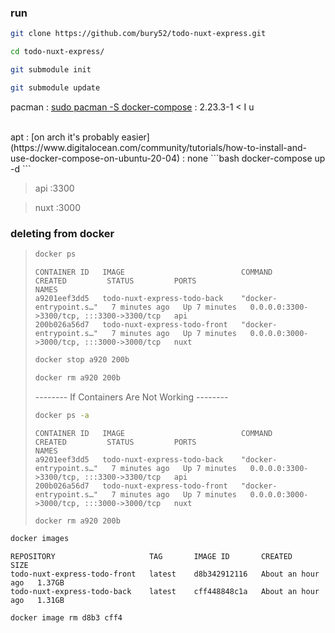 ### run 

```bash
git clone https://github.com/bury52/todo-nuxt-express.git
```
```bash
cd todo-nuxt-express/
```
```bash
git submodule init
```
```bash
git submodule update
```
pacman : [sudo pacman -S docker-compose](https://archlinux.org/packages/extra/x86_64/docker-compose/) : 2.23.3-1 < I u

<br/>
apt : [on arch it's probably easier](https://www.digitalocean.com/community/tutorials/how-to-install-and-use-docker-compose-on-ubuntu-20-04) : none 
```bash
docker-compose up -d
```

>api :3300

>nuxt :3000

### deleting from docker
 
> ```bash
> docker ps
> ```
> ```text
> CONTAINER ID   IMAGE                          COMMAND                  CREATED         STATUS         PORTS                                       NAMES
> a9201eef3dd5   todo-nuxt-express-todo-back    "docker-entrypoint.s…"   7 minutes ago   Up 7 minutes   0.0.0.0:3300->3300/tcp, :::3300->3300/tcp   api
> 200b026a56d7   todo-nuxt-express-todo-front   "docker-entrypoint.s…"   7 minutes ago   Up 7 minutes   0.0.0.0:3000->3000/tcp, :::3000->3000/tcp   nuxt
> ```
> ```bash
> docker stop a920 200b
> ```
> ```bash
> docker rm a920 200b
> ```
> -------- If Containers Are Not Working -------- 
> ```bash
> docker ps -a
> ```
> ```text
> CONTAINER ID   IMAGE                          COMMAND                  CREATED         STATUS         PORTS                                       NAMES
> a9201eef3dd5   todo-nuxt-express-todo-back    "docker-entrypoint.s…"   7 minutes ago   Up 7 minutes   0.0.0.0:3300->3300/tcp, :::3300->3300/tcp   api
> 200b026a56d7   todo-nuxt-express-todo-front   "docker-entrypoint.s…"   7 minutes ago   Up 7 minutes   0.0.0.0:3000->3000/tcp, :::3000->3000/tcp   nuxt
> ```
> ```bash
> docker rm a920 200b
> ```
```bash
docker images
```
```text
REPOSITORY                     TAG       IMAGE ID       CREATED             SIZE
todo-nuxt-express-todo-front   latest    d8b342912116   About an hour ago   1.37GB
todo-nuxt-express-todo-back    latest    cff448848c1a   About an hour ago   1.31GB
```
```bash
docker image rm d8b3 cff4
```
